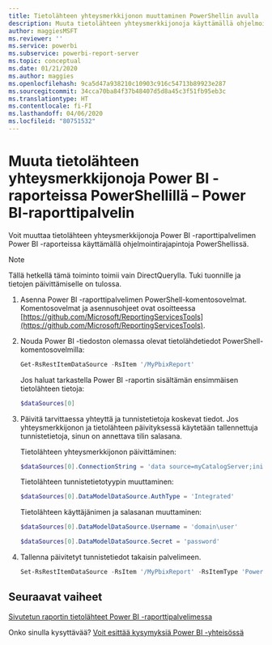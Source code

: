 ```yaml
---
title: Tietolähteen yhteysmerkkijonon muuttaminen PowerShellin avulla
description: Muuta tietolähteen yhteysmerkkijonoja käyttämällä ohjelmointirajapintoja PowerShellissä – Power BI-raporttipalvelin.
author: maggiesMSFT
ms.reviewer: ''
ms.service: powerbi
ms.subservice: powerbi-report-server
ms.topic: conceptual
ms.date: 01/21/2020
ms.author: maggies
ms.openlocfilehash: 9ca5d47a938210c10903c916c54713b89923e287
ms.sourcegitcommit: 34cca70ba84f37b48407d5d8a45c3f51fb95eb3c
ms.translationtype: HT
ms.contentlocale: fi-FI
ms.lasthandoff: 04/06/2020
ms.locfileid: "80751532"
---
```

# <a name="change-data-source-connection-strings-in-power-bi-reports-with-powershell---power-bi-report-server"></a>Muuta tietolähteen yhteysmerkkijonoja Power BI -raporteissa PowerShellillä – Power BI-raporttipalvelin


Voit muuttaa tietolähteen yhteysmerkkijonoja Power BI -raporttipalvelimen Power BI -raporteissa käyttämällä ohjelmointirajapintoja PowerShellissä. 

> [!NOTE]
> Tällä hetkellä tämä toiminto toimii vain DirectQuerylla. Tuki tuonnille ja tietojen päivittämiselle on tulossa.

1. Asenna Power BI -raporttipalvelimen PowerShell-komentosovelmat. Komentosovelmat ja asennusohjeet ovat osoitteessa [https://github.com/Microsoft/ReportingServicesTools](https://github.com/Microsoft/ReportingServicesTools). 

2. Nouda Power BI -tiedoston olemassa olevat tietolähdetiedot PowerShell-komentosovelmilla:

    ```powershell
    Get-RsRestItemDataSource -RsItem '/MyPbixReport'
    ```

    Jos haluat tarkastella Power BI -raportin sisältämän ensimmäisen tietolähteen tietoja: 

    ```powershell
    $dataSources[0]
    ```

3. Päivitä tarvittaessa yhteyttä ja tunnistetietoja koskevat tiedot. Jos yhteysmerkkijonon ja tietolähteen päivityksessä käytetään tallennettuja tunnistetietoja, sinun on annettava tilin salasana. 

    Tietolähteen yhteysmerkkijonon päivittäminen:

    ```powershell
    $dataSources[0].ConnectionString = 'data source=myCatalogServer;initial catalog=ReportServer;persist security info=False' 
    ```

    Tietolähteen tunnistetietotyypin muuttaminen:

    ```powershell
    $dataSources[0].DataModelDataSource.AuthType = 'Integrated'
    ```

    Tietolähteen käyttäjänimen ja salasanan muuttaminen:

    ```powershell
    $dataSources[0].DataModelDataSource.Username = 'domain\user'
    ```
    ```powershell
    $dataSources[0].DataModelDataSource.Secret = 'password'
    ```

4. Tallenna päivitetyt tunnistetiedot takaisin palvelimeen.

    ```powershell
    Set-RsRestItemDataSource -RsItem '/MyPbixReport' -RsItemType 'PowerBIReport' -DataSources $dataSources
    ```

## <a name="next-steps"></a>Seuraavat vaiheet

[Sivutetun raportin tietolähteet Power BI -raporttipalvelimessa](connect-data-sources.md) 

Onko sinulla kysyttävää? [Voit esittää kysymyksiä Power BI -yhteisössä](https://community.powerbi.com/)
